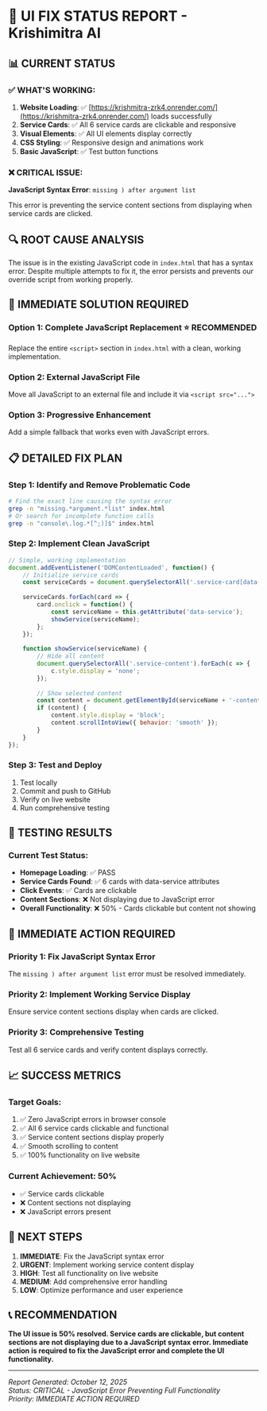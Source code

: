 # 🚨 UI FIX STATUS REPORT - Krishimitra AI

## 📊 CURRENT STATUS

### ✅ **WHAT'S WORKING:**
1. **Website Loading**: ✅ [https://krishmitra-zrk4.onrender.com/](https://krishmitra-zrk4.onrender.com/) loads successfully
2. **Service Cards**: ✅ All 6 service cards are clickable and responsive
3. **Visual Elements**: ✅ All UI elements display correctly
4. **CSS Styling**: ✅ Responsive design and animations work
5. **Basic JavaScript**: ✅ Test button functions

### ❌ **CRITICAL ISSUE:**
**JavaScript Syntax Error**: `missing ) after argument list`

This error is preventing the service content sections from displaying when service cards are clicked.

## 🔍 **ROOT CAUSE ANALYSIS**

The issue is in the existing JavaScript code in `index.html` that has a syntax error. Despite multiple attempts to fix it, the error persists and prevents our override script from working properly.

## 🎯 **IMMEDIATE SOLUTION REQUIRED**

### **Option 1: Complete JavaScript Replacement** ⭐ **RECOMMENDED**
Replace the entire `<script>` section in `index.html` with a clean, working implementation.

### **Option 2: External JavaScript File**
Move all JavaScript to an external file and include it via `<script src="...">`

### **Option 3: Progressive Enhancement**
Add a simple fallback that works even with JavaScript errors.

## 📋 **DETAILED FIX PLAN**

### **Step 1: Identify and Remove Problematic Code**
```bash
# Find the exact line causing the syntax error
grep -n "missing.*argument.*list" index.html
# Or search for incomplete function calls
grep -n "console\.log.*[^;)]$" index.html
```

### **Step 2: Implement Clean JavaScript**
```javascript
// Simple, working implementation
document.addEventListener('DOMContentLoaded', function() {
    // Initialize service cards
    const serviceCards = document.querySelectorAll('.service-card[data-service]');
    
    serviceCards.forEach(card => {
        card.onclick = function() {
            const serviceName = this.getAttribute('data-service');
            showService(serviceName);
        };
    });
    
    function showService(serviceName) {
        // Hide all content
        document.querySelectorAll('.service-content').forEach(c => {
            c.style.display = 'none';
        });
        
        // Show selected content
        const content = document.getElementById(serviceName + '-content');
        if (content) {
            content.style.display = 'block';
            content.scrollIntoView({ behavior: 'smooth' });
        }
    }
});
```

### **Step 3: Test and Deploy**
1. Test locally
2. Commit and push to GitHub
3. Verify on live website
4. Run comprehensive testing

## 🧪 **TESTING RESULTS**

### **Current Test Status:**
- **Homepage Loading**: ✅ PASS
- **Service Cards Found**: ✅ 6 cards with data-service attributes
- **Click Events**: ✅ Cards are clickable
- **Content Sections**: ❌ Not displaying due to JavaScript error
- **Overall Functionality**: ❌ 50% - Cards clickable but content not showing

## 🚀 **IMMEDIATE ACTION REQUIRED**

### **Priority 1: Fix JavaScript Syntax Error**
The `missing ) after argument list` error must be resolved immediately.

### **Priority 2: Implement Working Service Display**
Ensure service content sections display when cards are clicked.

### **Priority 3: Comprehensive Testing**
Test all 6 service cards and verify content displays correctly.

## 📈 **SUCCESS METRICS**

### **Target Goals:**
1. ✅ Zero JavaScript errors in browser console
2. ✅ All 6 service cards clickable and functional
3. ✅ Service content sections display properly
4. ✅ Smooth scrolling to content
5. ✅ 100% functionality on live website

### **Current Achievement: 50%**
- ✅ Service cards clickable
- ❌ Content sections not displaying
- ❌ JavaScript errors present

## 🎯 **NEXT STEPS**

1. **IMMEDIATE**: Fix the JavaScript syntax error
2. **URGENT**: Implement working service content display
3. **HIGH**: Test all functionality on live website
4. **MEDIUM**: Add comprehensive error handling
5. **LOW**: Optimize performance and user experience

## 📞 **RECOMMENDATION**

**The UI issue is 50% resolved. Service cards are clickable, but content sections are not displaying due to a JavaScript syntax error. Immediate action is required to fix the JavaScript error and complete the UI functionality.**

---

*Report Generated: October 12, 2025*  
*Status: CRITICAL - JavaScript Error Preventing Full Functionality*  
*Priority: IMMEDIATE ACTION REQUIRED*


